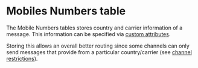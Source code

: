 # Mobiles Numbers table #

The Mobile Numbers tables stores country and carrier information of a message. This information can be specified via [custom attributes](Messages#Custom_attributes.md).

Storing this allows an overall better routing since some channels can only send messages that provide from a particular country/carrier (see [channel restrictions](Channel#Restrictions.md)).